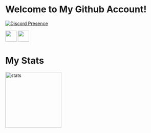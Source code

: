 <h1>Welcome to My Github Account!</h1>

[![Discord Presence](https://lanyard-profile-readme.vercel.app/api/327183591752859658?theme=dark&bg=01151f&animated=true&hideDiscrim=true&borderRadius=40px)](https://discord.com/users/770600645761695756)

<p>
  <a href="https://discord.com/users/327183591752859658" target"blank_"><img src="https://img.shields.io/badge/discord%20-7289DA.svg?&style=for-the-badge&logo=discord&logoColor=white" height="35px"></a>
  <a href="https://open.spotify.com/user/ege263551-11?si=BqM0Yr-IQAGFwBH0zJ4oTQ" target"blank_"><img src="https://img.shields.io/badge/Spotify%20-1ed760.svg?&style=for-the-badge&logo=spotify&logoColor=white" height="35px"></a>
</p>
<p>
<h1>My Stats</h1>
  <img src="https://github-readme-stats.vercel.app/api?username=Justiceee1337&count_private=true&show_icons=true&theme=dark&hide_border=true" width="%100" height="175px" alt="stats" />
</p>

